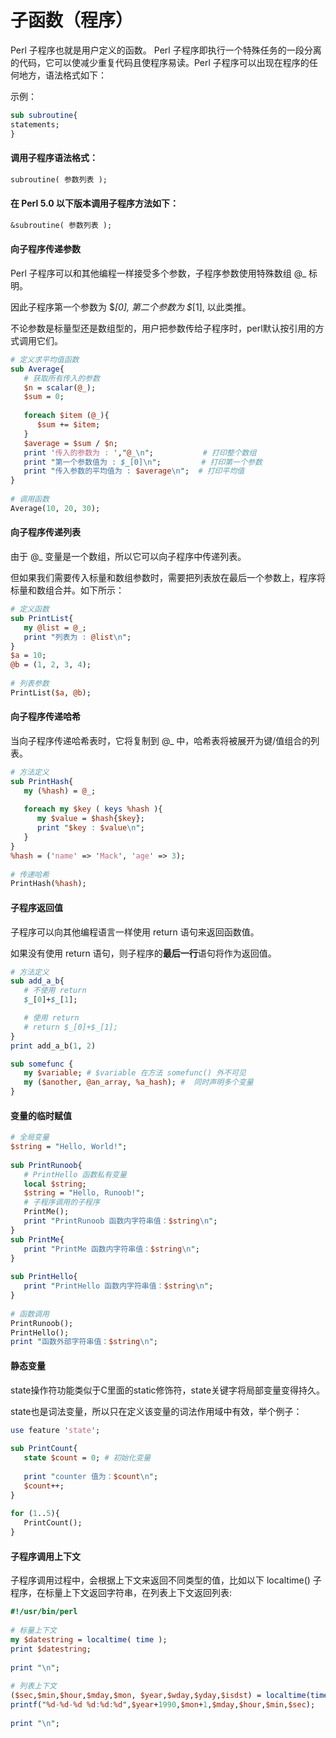 # 子函数（程序）

Perl 子程序也就是用户定义的函数。
Perl 子程序即执行一个特殊任务的一段分离的代码，它可以使减少重复代码且使程序易读。Perl 子程序可以出现在程序的任何地方，语法格式如下：

示例：

```perl
sub subroutine{
statements;
}
```

#### 调用子程序语法格式：

```perl
subroutine( 参数列表 );
```

#### 在 Perl 5.0 以下版本调用子程序方法如下：

```perl
&subroutine( 参数列表 );
```

#### 向子程序传递参数

Perl 子程序可以和其他编程一样接受多个参数，子程序参数使用特殊数组 @_ 标明。

因此子程序第一个参数为 $_[0], 第二个参数为 $_[1], 以此类推。

不论参数是标量型还是数组型的，用户把参数传给子程序时，perl默认按引用的方式调用它们。

```perl
# 定义求平均值函数
sub Average{
   # 获取所有传入的参数
   $n = scalar(@_);
   $sum = 0;
 
   foreach $item (@_){
      $sum += $item;
   }
   $average = $sum / $n;
   print '传入的参数为 : ',"@_\n";           # 打印整个数组
   print "第一个参数值为 : $_[0]\n";         # 打印第一个参数
   print "传入参数的平均值为 : $average\n";  # 打印平均值
}
 
# 调用函数
Average(10, 20, 30);
```

#### 向子程序传递列表

由于 @_ 变量是一个数组，所以它可以向子程序中传递列表。

但如果我们需要传入标量和数组参数时，需要把列表放在最后一个参数上，程序将标量和数组合并。如下所示：

```perl
# 定义函数
sub PrintList{
   my @list = @_;
   print "列表为 : @list\n";
}
$a = 10;
@b = (1, 2, 3, 4);
 
# 列表参数
PrintList($a, @b);
```

#### 向子程序传递哈希

当向子程序传递哈希表时，它将复制到 @_ 中，哈希表将被展开为键/值组合的列表。

```perl
# 方法定义
sub PrintHash{
   my (%hash) = @_;
 
   foreach my $key ( keys %hash ){
      my $value = $hash{$key};
      print "$key : $value\n";
   }
}
%hash = ('name' => 'Mack', 'age' => 3);
 
# 传递哈希
PrintHash(%hash);
```



#### 子程序返回值

子程序可以向其他编程语言一样使用 return 语句来返回函数值。

如果没有使用 return 语句，则子程序的**最后一行**语句将作为返回值。

```perl
# 方法定义
sub add_a_b{
   # 不使用 return
   $_[0]+$_[1];  

   # 使用 return
   # return $_[0]+$_[1];  
}
print add_a_b(1, 2)
```

```perl
sub somefunc {
   my $variable; # $variable 在方法 somefunc() 外不可见
   my ($another, @an_array, %a_hash); #  同时声明多个变量
}
```

#### 变量的临时赋值

```perl
# 全局变量
$string = "Hello, World!";
 
sub PrintRunoob{
   # PrintHello 函数私有变量
   local $string;
   $string = "Hello, Runoob!";
   # 子程序调用的子程序
   PrintMe();
   print "PrintRunoob 函数内字符串值：$string\n";
}
sub PrintMe{
   print "PrintMe 函数内字符串值：$string\n";
}
 
sub PrintHello{
   print "PrintHello 函数内字符串值：$string\n";
}
 
# 函数调用
PrintRunoob();
PrintHello();
print "函数外部字符串值：$string\n";
```

#### 静态变量

state操作符功能类似于C里面的static修饰符，state关键字将局部变量变得持久。

state也是词法变量，所以只在定义该变量的词法作用域中有效，举个例子：

```perl
use feature 'state';
 
sub PrintCount{
   state $count = 0; # 初始化变量
 
   print "counter 值为：$count\n";
   $count++;
}
 
for (1..5){
   PrintCount();
}
```

#### 子程序调用上下文

子程序调用过程中，会根据上下文来返回不同类型的值，比如以下 localtime() 子程序，在标量上下文返回字符串，在列表上下文返回列表:

```perl
#!/usr/bin/perl
 
# 标量上下文
my $datestring = localtime( time );
print $datestring;
 
print "\n";
 
# 列表上下文
($sec,$min,$hour,$mday,$mon, $year,$wday,$yday,$isdst) = localtime(time);
printf("%d-%d-%d %d:%d:%d",$year+1990,$mon+1,$mday,$hour,$min,$sec);
 
print "\n";
```
